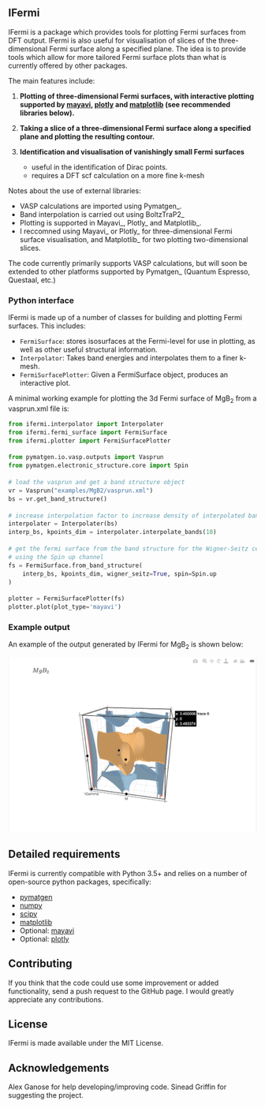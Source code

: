 IFermi
------

IFermi is a package which provides tools for plotting Fermi surfaces
from DFT output. IFermi is also useful for visualisation of slices of
the three-dimensional Fermi surface along a specified plane. The idea 
is to provide tools which allow for more tailored Fermi surface plots
than what is currently offered by other packages.

The main features include:

1. **Plotting of three-dimensional Fermi surfaces, with interactive plotting
   supported by [mayavi](https://docs.enthought.com/mayavi/mayavi/), 
   [plotly](https://plot.ly/) and [matplotlib](https://matplotlib.org) (see 
   recommended libraries below).**

2. **Taking a slice of a three-dimensional Fermi surface along a specified 
   plane and plotting the resulting contour.**

3. **Identification and visualisation of vanishingly small Fermi surfaces**

   - useful in the identification of Dirac points.
   - requires a DFT scf calculation on a more fine k-mesh

Notes about the use of external libraries: 

   - VASP calculations are imported using Pymatgen_.
   - Band interpolation is carried out using BoltzTraP2_   
   - Plotting is supported in Mayavi_, Plotly_ and Matplotlib_.
   - I reccomned using Mayavi_ or Plotly_ for three-dimensional
     Fermi surface visualisation, and Matplotlib_ for two 
     plotting two-dimensional slices. 

The code currently primarily supports VASP calculations, but will 
soon be extended to other platforms supported by Pymatgen_ 
(Quantum Espresso, Questaal, etc.)


### Python interface

IFermi is made up of a number of classes for building and plotting
Fermi surfaces. This includes:

- `FermiSurface`: stores isosurfaces at the Fermi-level for use in plotting,
   as well as other useful structural information. 
- `Interpolator`: Takes band energies and interpolates them to a finer k-mesh.
- `FermiSurfacePlotter`: Given a FermiSurface object, produces an interactive plot.

A minimal working example for plotting the 3d Fermi surface of MgB<sub>2</sub>
from a vasprun.xml file is:

```python
from ifermi.interpolator import Interpolater
from ifermi.fermi_surface import FermiSurface
from ifermi.plotter import FermiSurfacePlotter

from pymatgen.io.vasp.outputs import Vasprun
from pymatgen.electronic_structure.core import Spin

# load the vasprun and get a band structure object
vr = Vasprun("examples/MgB2/vasprun.xml")
bs = vr.get_band_structure()

# increase interpolation factor to increase density of interpolated bandstructure
interpolater = Interpolater(bs) 
interp_bs, kpoints_dim = interpolater.interpolate_bands(10)

# get the fermi surface from the band structure for the Wigner-Seitz cell 
# using the Spin up channel
fs = FermiSurface.from_band_structure(
    interp_bs, kpoints_dim, wigner_seitz=True, spin=Spin.up
)

plotter = FermiSurfacePlotter(fs)
plotter.plot(plot_type='mayavi')
```

### Example output

An example of the output generated by IFermi for MgB<sub>2</sub> is shown below:

![MgB2 fermi surface](docs/source/_static/fs_MgB2.png)


## Detailed requirements

IFermi is currently compatible with Python 3.5+ and relies on a number of
open-source python packages, specifically:

- [pymatgen](http://pymatgen.org)
- [numpy](http://www.numpy.org)
- [scipy](https://www.scipy.org)
- [matplotlib](https://matplotlib.org)
- Optional: [mayavi](https://docs.enthought.com/mayavi/mayavi/)
- Optional: [plotly](https://plot.ly/)


## Contributing

If you think that the code could use some improvement
or added functionality, send a push request to the GitHub page. 
I would greatly appreciate any contributions.

## License

IFermi is made available under the MIT License.

## Acknowledgements

Alex Ganose for help developing/improving code.
Sinead Griffin for suggesting the project.
